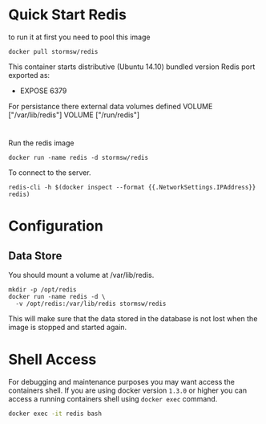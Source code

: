 # Quick Start Redis
to run it at first you need to pool this image
```
docker pull stormsw/redis
```
This container starts distributive (Ubuntu 14.10) bundled version
Redis port exported as:

* EXPOSE 6379

For persistance there external data volumes defined
VOLUME ["/var/lib/redis"]
VOLUME ["/run/redis"]

#
Run the redis image

```
docker run -name redis -d stormsw/redis
```

To connect to the server.

```
redis-cli -h $(docker inspect --format {{.NetworkSettings.IPAddress}} redis)
```

# Configuration

## Data Store
You should mount a volume at /var/lib/redis.

```
mkdir -p /opt/redis
docker run -name redis -d \
  -v /opt/redis:/var/lib/redis stormsw/redis
```

This will make sure that the data stored in the database is not lost when the image is stopped and started again.

# Shell Access

For debugging and maintenance purposes you may want access the containers shell. If you are using docker version `1.3.0` or higher you can access a running containers shell using `docker exec` command.

```bash
docker exec -it redis bash
```
